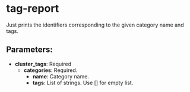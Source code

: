 # tag-report

Just prints the identifiers corresponding to the given category name and tags.

## Parameters:

* **cluster_tags**: Required
  - **categories**: Required.
      - **name**: Category name.
      - **tags**: List of strings. Use [] for empty list.
